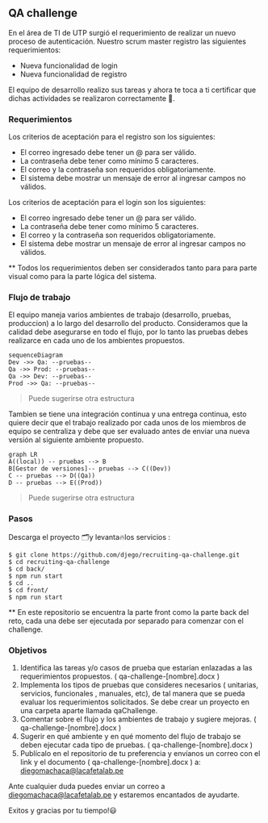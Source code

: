 ## QA challenge

En el área de TI de UTP surgió el requerimiento de realizar un nuevo proceso de autenticación. Nuestro scrum master registro las siguientes requerimientos:

 - Nueva funcionalidad de login
 - Nueva funcionalidad de registro

El equipo de desarrollo realizo sus tareas y ahora te toca a ti certificar que dichas actividades se realizaron correctamente 🙌. 

### Requerimientos
Los criterios de aceptación para el registro son los siguientes:

- El correo ingresado debe tener un @ para ser válido.
- La contraseña debe tener como mínimo 5 caracteres.
- El correo y la contraseña son requeridos obligatoriamente.
- El sistema debe mostrar un mensaje de error al ingresar campos no válidos.


Los criterios de aceptación para el login son los siguientes:

- El correo ingresado debe tener un @ para ser válido.
- La contraseña debe tener como mínimo 5 caracteres.
- El correo y la contraseña son requeridos obligatoriamente.
- El sistema debe mostrar un mensaje de error al ingresar campos no válidos.

** Todos los requerimientos deben ser considerados tanto para para parte visual como para la parte lógica del sistema.


### Flujo de trabajo

El equipo maneja varios ambientes de trabajo (desarrollo, pruebas, produccion) a lo largo del desarrollo del producto. Consideramos que la calidad debe asegurarse en todo el flujo, por lo tanto las pruebas debes realizarce en cada uno de los ambientes propuestos.

```mermaid
sequenceDiagram
Dev ->> Qa: --pruebas--
Qa ->> Prod: --pruebas--
Qa ->> Dev: --pruebas--
Prod ->> Qa: --pruebas--
```

> Puede sugerirse otra estructura

Tambien se tiene una integración continua y una entrega continua, esto quiere decir que el trabajo realizado por cada unos de los miembros de equipo se centraliza y debe que ser evaluado antes de enviar una nueva versión al siguiente ambiente propuesto.

```mermaid
graph LR
A((local)) -- pruebas --> B
B[Gestor de versiones]-- pruebas --> C((Dev))
C -- pruebas --> D((Qa))
D -- pruebas --> E((Prod))
```
> Puede sugerirse otra estructura

### Pasos

Descarga el proyecto 🗂y levanta🔥los servicios :

    $ git clone https://github.com/djego/recruiting-qa-challenge.git
    $ cd recruiting-qa-challenge
    $ cd back/
    $ npm run start
    $ cd ..
    $ cd front/
    $ npm run start

** En este repositorio se encuentra la parte front como la parte back del reto, cada una debe ser ejecutada por separado para comenzar con el challenge.

### Objetivos


 1. Identifica las tareas y/o casos de prueba que estarían enlazadas a las requerimientos propuestos. ( qa-challenge-[nombre].docx )
 2. Implementa los tipos de pruebas que consideres necesarios ( unitarias, servicios, funcionales , manuales, etc), de tal manera que se pueda evaluar los requerimientos solicitados. Se debe crear un proyecto en una carpeta aparte llamada qaChallenge.
 3. Comentar sobre el flujo y los ambientes de trabajo y sugiere mejoras. ( qa-challenge-[nombre].docx )
 4. Sugerir en qué ambiente y en qué momento del flujo de trabajo se deben ejecutar cada tipo de pruebas.  ( qa-challenge-[nombre].docx )
 5. Publícalo en el repositorio de tu preferencia y envíanos un correo con el link y el documento ( qa-challenge-[nombre].docx ) a: diegomachaca@lacafetalab.pe
 
Ante cualquier duda puedes enviar un correo a diegomachaca@lacafetalab.pe y estaremos encantados de ayudarte. 

Exitos y gracias por tu tiempo!😃
